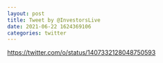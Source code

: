 ```yaml
--- 
layout: post 
title: Tweet by @InvestorsLive 
date: 2021-06-22 1624369106 
categories: twitter 
--- 
```

https://twitter.com/o/status/1407332128048750593